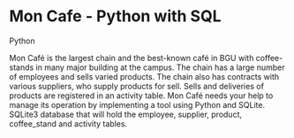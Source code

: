 # Mon Cafe - Python with SQL
Python

Mon Café is the largest chain and the best-known café in BGU with coffee-stands in many major building at the campus. The chain has a large number of employees and sells varied
products. The chain also has contracts with various suppliers, who supply products for sell. Sells and deliveries of products are registered in an activity table.
Mon Café needs your help to manage its operation by implementing a tool using Python and SQLite.
SQLite3 database that will hold the employee, supplier, product, coffee_stand and activity tables.
